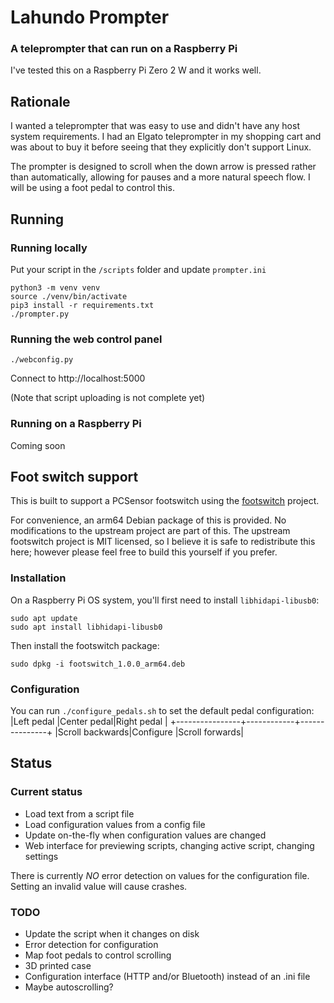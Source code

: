 # Lahundo Prompter

### A teleprompter that can run on a Raspberry Pi

I've tested this on a Raspberry Pi Zero 2 W and it works well.

## Rationale
I wanted a teleprompter that was easy to use and didn't have any host
system requirements.  I had an Elgato teleprompter in my shopping cart
and was about to buy it before seeing that they explicitly don't support
Linux.

The prompter is designed to scroll when the down arrow is pressed rather
than automatically, allowing for pauses and a more natural speech flow.
I will be using a foot pedal to control this.

## Running
### Running locally
Put your script in the `/scripts` folder and update `prompter.ini`

```$console
python3 -m venv venv
source ./venv/bin/activate
pip3 install -r requirements.txt
./prompter.py
```

### Running the web control panel
```$console
./webconfig.py
```

Connect to http://localhost:5000

(Note that script uploading is not complete yet)

### Running on a Raspberry Pi
Coming soon

## Foot switch support
This is built to support a PCSensor footswitch using the [footswitch](https://github.com/rgerganov/footswitch) project.

For convenience, an arm64 Debian package of this is provided.  No modifications to the upstream project are part of this.
The upstream footswitch project is MIT licensed, so I believe it is safe to redistribute this here; however please feel
free to build this yourself if you prefer.

### Installation
On a Raspberry Pi OS system, you'll first need to install `libhidapi-libusb0`:
```$console
sudo apt update
sudo apt install libhidapi-libusb0
```

Then install the footswitch package:
```$console
sudo dpkg -i footswitch_1.0.0_arm64.deb
```

### Configuration
You can run `./configure_pedals.sh` to set the default pedal configuration:
|Left pedal      |Center pedal|Right pedal    |
+----------------+------------+---------------+
|Scroll backwards|Configure   |Scroll forwards|



## Status
### Current status
* Load text from a script file
* Load configuration values from a config file
* Update on-the-fly when configuration values are changed
* Web interface for previewing scripts, changing active script, changing settings

There is currently _NO_ error detection on values for the configuration file.  Setting an invalid value will cause crashes.

### TODO
* Update the script when it changes on disk
* Error detection for configuration
* Map foot pedals to control scrolling
* 3D printed case
* Configuration interface (HTTP and/or Bluetooth) instead of an .ini file
* Maybe autoscrolling?
